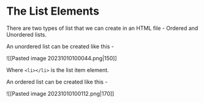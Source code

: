 # The List Elements

There are two types of list that we can create in an HTML file - Ordered and Unordered lists.

An unordered list can be created like this -

![[Pasted image 20231010100044.png|150]]

Where `<li></li>` is the list item element.

An ordered list can be created like this -

![[Pasted image 20231010100112.png|170]]